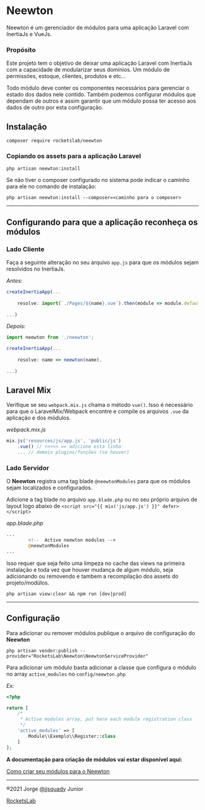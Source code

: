 # Neewton

Neewton é um gerenciador de módulos para uma aplicação Laravel
com InertiaJs e VueJs.

### Propósito

Este projeto tem o objetivo de deixar uma aplicação Laravel com
InertiaJs com a capacidade de modularizar seus domínios. Um módulo
de permissões, estoque, clientes, produtos e etc...

Todo módulo deve conter os componentes necessários para gerenciar
o estado dos dados nele contido. Também podemos configurar módulos
que dependam de outros e assim garantir que um módulo possa ter
acesso aos dados de outro por esta configuração.

## Instalação

```shell
composer require rocketslab/neewton
```

### Copiando os assets para a aplicação Laravel

```shell
php artisan neewton:install
```
Se não tiver o composer configurado no sistema pode indicar o caminho
para ele no comando de instalação:

```shell
php artisan neewton:install --composer=<caminho para o composer>
```

---
## Configurando para que a aplicação reconheça os módulos

### Lado Cliente

Faça a seguinte alteração no seu arquivo `app.js` para que os 
módulos sejam resolvidos no InertiaJs.

*Antes:*
```javascript
createInertiaApp(...
    
    resolve: import(`./Pages/${name}.vue`).then(module => module.default)
    
...)
```

*Depois:*
```javascript
import neewton from './neewton';

createInertiaApp(...
    
    resolve: name => neewton(name),
    
...)
```

## Laravel Mix

Verifique se seu `webpack.mix.js` chama o método `vue()`. Isso é 
necessário para que o LaravelMix/Webpack encontre e compile os
arquivos `.vue` da aplicação e dos módulos.

*webpack.mix.js*
```javascript
mix.js('resources/js/app.js', 'public/js')
    .vue() // <<<<< == adicione esta linha
    ... // demais plugins/funções (se houver)
```

### Lado Servidor

O **Neewton** registra uma tag blade `@neewtonModules` para que os módulos sejam
localizados e configurados.

Adicione a tag blade no arquivo `app.blade.php` ou no seu próprio
arquivo de layout logo abaixo de `<script src="{{ mix('js/app.js') }}" defer></script>`

*app.blade.php*
```php
...
        <!--  Active neewton modules -->
        @neewtonModules
...
```
Isso requer que seja feito uma limpeza
no cache das views na primeira instalação e toda vez que houver
mudança de algum módulo, seja adicionando ou removendo e tambem
a recompilação dos assets do projeto/modúlos.

```shell
php artisan view:clear && npm run [dev|prod]
```
---

## Configuração

Para adicionar ou remover módulos publique o arquivo de configuração
do **Neewton**

```shell
php artisan vendor:publish --provider="RocketsLab\Neewton\NeewtonServiceProvider"
```

Para adicionar um módulo basta adicionar a classe que configura o módulo
no array `active_modules` no `config/neewton.php`

*Ex:*
```php
<?php

return [
    /*
     * Active modules array, put here each module registration class
     */
    'active_modules' => [
        Module\\Exemplo\\Register::class
    ]
];
```

**A documentação para criação de módulos vai estar disponível aqui:**

[Como criar seu módulos para o Neewton]()

---

®2021 Jorge [@jjsquady](https://github.com/jjsquady) Junior

[RocketsLab](https://github.com/RocketsLab)
